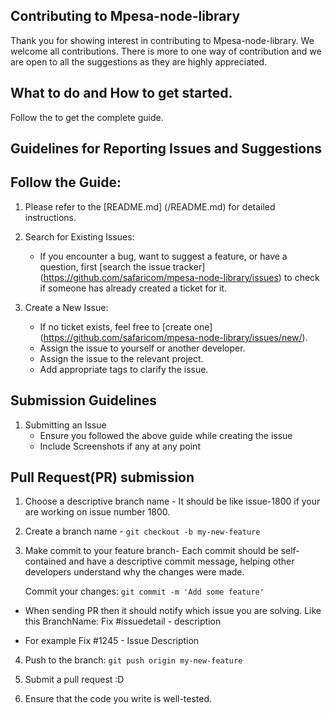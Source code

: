 ## Contributing to Mpesa-node-library

Thank you for showing interest in contributing to Mpesa-node-library. We welcome all contributions. There is more to one way of contribution and we are open to all the suggestions as they are highly appreciated.




## What to do and How to get started.
Follow the  to get the complete guide. 


## Guidelines for Reporting Issues and Suggestions

## Follow the Guide:

1. Please refer to the [README.md] (/README.md) for detailed instructions.

2. Search for Existing Issues:

   - If you encounter a bug, want to suggest a feature, or have a question, first [search the issue tracker] (https://github.com/safaricom/mpesa-node-library/issues) to check if someone has already created a ticket for it.

3. Create a New Issue:

   - If no ticket exists, feel free to [create one] (https://github.com/safaricom/mpesa-node-library/issues/new/).
   - Assign the issue to yourself or another developer.
   - Assign the issue to the relevant project.
   - Add appropriate tags to clarify the issue.


## Submission Guidelines

1. Submitting an Issue
    - Ensure you followed the above guide  while creating the issue
    - Include Screenshots if any at any point

## Pull Request(PR) submission

1. Choose a descriptive branch name - It should be like issue-1800 if your are working on issue number 1800.

2. Create a branch name -
     `git checkout -b my-new-feature`

3. Make commit to your feature branch- Each commit should be self-contained and have a descriptive commit message, helping other developers understand why the changes were made.
    
    Commit your changes: `git commit -m 'Add some feature'`

  - When sending PR then it should notify which issue you are solving. Like this BranchName: Fix #issuedetail - description

  - For example Fix #1245 - Issue Description

4. Push to the branch: `git push origin my-new-feature`

5. Submit a pull request :D

6. Ensure that the code you write is well-tested.